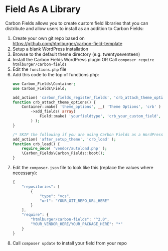 # Field As A Library

Carbon Fields allows you to create custom field libraries that you can distribute and allow users to install as an addition to Carbon Fields:

1. Create your own git repo based on https://github.com/htmlburger/carbon-field-template
1. Setup a blank WordPress installation
1. Browse to the default theme directory (e.g. twentyseventeen)
1. Install the Carbon Fields WordPress plugin OR Call `composer require htmlburger/carbon-fields`
1. Edit the `functions.php` file
1. Add this code to the top of functions.php:
    ```php
    use Carbon_Fields\Container;
    use Carbon_Fields\Field;

    add_action( 'carbon_fields_register_fields', 'crb_attach_theme_options' );
    function crb_attach_theme_options() {
        Container::make( 'theme_options', __( 'Theme Options', 'crb' ) )
            ->add_fields( array(
                Field::make( 'yourfieldtype', 'crb_your_custom_field', 'Your Custom Field' ),
            ) );
    }
    
    /* SKIP the following if you are using Carbon Fields as a WordPress plugin: */
    add_action( 'after_setup_theme', 'crb_load' );
    function crb_load() {
        require_once( 'vendor/autoload.php' );
        \Carbon_Fields\Carbon_Fields::boot();
    }
    ```
1. Edit the `composer.json` file to look like this (replace the values where necessary):
    ```js
    {
        "repositories": [
            {
                "type": "vcs",
                "url": "YOUR_GIT_REPO_URL_HERE"
            }
        ],
        "require": {
            "htmlburger/carbon-fields": "^2.0",
            "YOUR_VENDOR_HERE/YOUR_PACKAGE_HERE": "*"
        }
    }

    ```
1. Call `composer update` to install your field from your repo
